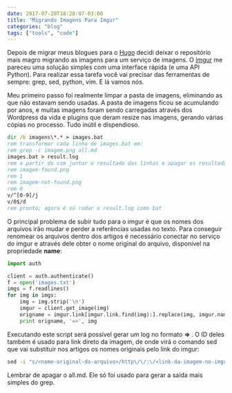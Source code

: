 ```yaml
---
date: 2017-07-28T18:28:07-03:00
title: "Migrando Imagens Para Imgur"
categories: "blog"
tags: ["tools", "code"]
---
```

Depois de migrar meus blogues para o [Hugo](https://gohugo.io) decidi deixar o repositório mais magro migrando as imagens para um serviço de imagens. O [imgur](http://imgur.com/) me pareceu uma solução simples com uma interface rápida (e uma API Python). Para realizar essa tarefa você vai precisar das ferramentas de sempre: grep, sed, python, vim. E lá vamos nós.

Meu primeiro passo foi realmente limpar a pasta de imagens, eliminando as que não estavam sendo usadas. A pasta de imagens ficou se acumulando por anos, e muitas imagens foram sendo carregadas através dos Wordpress da vida e plugins que deram resize nas imagens, gerando várias cópias no processo. Tudo inútil e dispendioso.

```bat
dir /b imagens\*.* > images.bat
rem transformar cada linha de images.bat em:
rem grep -c imagem.png all.md
images.bat > result.log
rem a partir do vim juntar o resultado das linhas e apagar os resultados não-zerados
rem imagem-found.png
rem 1
rem imagem-not-found.png
rem 0
v/^[0-9]/j
v/0$/d
rem pronto; agora é só rodar o result.log como bat
```

O principal problema de subir tudo para o imgur é que os nomes dos arquivos irão mudar e perder a referências usadas no texto. Para conseguir renomear os arquivos dentro dos artigos é necessário conectar no serviço do imgur e através dele obter o nome original do arquivo, disponível na propriedade __name__:

```py
import auth

client = auth.authenticate()
f = open('images.txt')
imgs = f.readlines()
for img in imgs:
    img = img.strip('\n')
    imgur = client.get_image(img)
    origname = imgur.link[imgur.link.find(img):].replace(img, imgur.name)
    print origname, '=>', img

```

Executando este script será possível gerar um log no formato __<nome-original-do-arquivo> => <id-da-imagem-usado-pelo-imgur>__. O ID deles também é usado para link direto da imagem, de onde virá o comando sed que vai substituir nos artigos os nomes originais pelo link do imgur:

```bat
sed -i "s/<nome-original-do-arquivo>/http\/\/:\/<link-da-imagem-no-imgur>/<id-do-imgur>.<extensao>/" *.md
```

Lembrar de apagar o all.md. Ele só foi usado para gerar a saída mais simples do grep.

